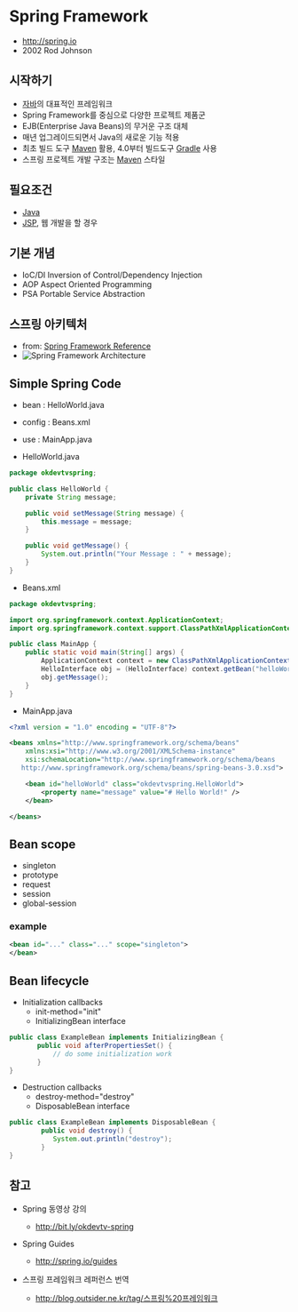 # Spring Framework
* http://spring.io
* 2002 Rod Johnson

## 시작하기

* [자바](/mib/java)의 대표적인 프레임워크
* Spring Framework를 중심으로 다양한 프로젝트 제품군
* EJB(Enterprise Java Beans)의 무거운 구조 대체
* 매년 업그레이드되면서 Java의 새로운 기능 적용
* 최초 빌드 도구 [Maven](/mib/java/maven) 활용, 4.0부터 빌드도구 [Gradle](/mib/java/gradle) 사용
* 스프링 프로젝트 개발 구조는 [Maven](/mib/java/maven) 스타일

## 필요조건

* [Java](/mib/java)
* [JSP](/jsp.html), 웹 개발을 할 경우

## 기본 개념

* IoC/DI Inversion of Control/Dependency Injection
* AOP Aspect Oriented Programming
* PSA Portable Service Abstraction

## 스프링 아키텍처

* from: [Spring Framework Reference](http://docs.spring.io/spring/docs/current/spring-framework-reference/htmlsingle/#spring-introduction)
* <img src="/images/spring/spring-overview.png" alt="Spring Framework Architecture">

## Simple Spring Code
* bean : HelloWorld.java
* config : Beans.xml
* use : MainApp.java

* HelloWorld.java

```java
package okdevtvspring;

public class HelloWorld {
	private String message;

	public void setMessage(String message) {
		this.message = message;
	}

	public void getMessage() {
		System.out.println("Your Message : " + message);
	}
}
```

* Beans.xml

```java
package okdevtvspring;

import org.springframework.context.ApplicationContext;
import org.springframework.context.support.ClassPathXmlApplicationContext;

public class MainApp {
	public static void main(String[] args) {
		ApplicationContext context = new ClassPathXmlApplicationContext("Beans.xml");
		HelloInterface obj = (HelloInterface) context.getBean("helloWorld");
		obj.getMessage();
	}
}
```

* MainApp.java

```xml
<?xml version = "1.0" encoding = "UTF-8"?>

<beans xmlns="http://www.springframework.org/schema/beans"
	xmlns:xsi="http://www.w3.org/2001/XMLSchema-instance"
	xsi:schemaLocation="http://www.springframework.org/schema/beans
   http://www.springframework.org/schema/beans/spring-beans-3.0.xsd">

	<bean id="helloWorld" class="okdevtvspring.HelloWorld">
		<property name="message" value="# Hello World!" />
	</bean>

</beans>
```

## Bean scope
* singleton
* prototype
* request
* session
* global-session

### example
```xml
<bean id="..." class="..." scope="singleton">
</bean>
```

## Bean lifecycle
* Initialization callbacks
  * init-method="init"
  * InitializingBean interface
```java
public class ExampleBean implements InitializingBean {
       public void afterPropertiesSet() {
           // do some initialization work
       }
}
```
* Destruction callbacks
  * destroy-method="destroy"
  * DisposableBean interface
```java
public class ExampleBean implements DisposableBean {
        public void destroy() {
           System.out.println("destroy");
        }
}
```


## 참고

* Spring 동영상 강의
  * http://bit.ly/okdevtv-spring

* Spring Guides
  * http://spring.io/guides

* 스프링 프레임워크 레퍼런스 번역
  * http://blog.outsider.ne.kr/tag/스프링%20프레임워크
